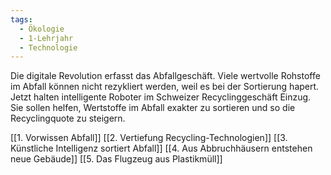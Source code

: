 ```yaml
---
tags:
  - Ökologie
  - 1-Lehrjahr
  - Technologie
---
```

 Die digitale Revolution erfasst das Abfallgeschäft. Viele wertvolle Rohstoffe im Abfall können nicht rezykliert werden, weil es bei der Sortierung hapert. Jetzt halten intelligente Roboter im Schweizer Recyclinggeschäft Einzug. Sie sollen helfen, Wertstoffe im Abfall exakter zu sortieren und so die Recyclingquote zu steigern.

[[1. Vorwissen Abfall]]
[[2. Vertiefung Recycling-Technologien]]
[[3. Künstliche Intelligenz sortiert Abfall]]
[[4. Aus Abbruchhäusern entstehen neue Gebäude]]
[[5. Das Flugzeug aus Plastikmüll]]